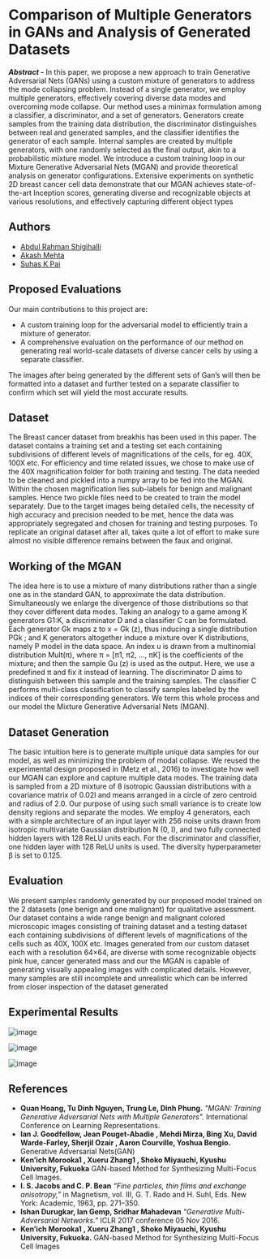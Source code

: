 
# Comparison of Multiple Generators in GANs and Analysis of Generated Datasets


**_Abstract -_** In this paper, we propose a new approach to train Generative Adversarial Nets (GANs) using a custom mixture of generators to address the mode collapsing problem. Instead of a single generator, we employ multiple generators, effectively covering diverse data modes and overcoming mode collapse. Our method uses a minimax formulation among a classifier, a discriminator, and a set of generators. Generators create samples from the training data distribution, the discriminator distinguishes between real and generated samples, and the classifier identifies the generator of each sample. Internal samples are created by multiple generators, with one randomly selected as the final output, akin to a probabilistic mixture model. We introduce a custom training loop in our Mixture Generative Adversarial Nets (MGAN) and provide theoretical analysis on generator configurations. Extensive experiments on synthetic 2D breast cancer cell data demonstrate that our MGAN achieves state-of-the-art Inception scores, generating diverse and recognizable objects at various resolutions, and effectively capturing different object types


## Authors

- [Abdul Rahman Shigihalli](https://www.github.com/abdul-bit)
- [Akash Mehta](https://github.com/aanchal-n)
- [Suhas K Pai](https://github.com/naren951)



## Proposed Evaluations

Our main contributions to this project are: 
- A custom training loop for the adversarial model to efficiently train a mixture of generator.
- A comprehensive evaluation on the performance of our method on generating real world-scale datasets of diverse cancer cells by using a separate classifier.

The images after being generated by the different sets of
Gan’s will then be formatted into a dataset and further tested
on a separate classifier to confirm which set will yield the
most accurate results.


## Dataset

The Breast cancer dataset from breakhis has been used in
this paper. The dataset contains a training set and a testing
set each containing subdivisions of different levels of
magnifications of the cells, for eg. 40X, 100X etc. For
efficiency and time related issues, we chose to make use of
the 40X magnification folder for both training and testing.
The data needed to be cleaned and pickled into a numpy
array to be fed into the MGAN. Within the chosen
magnification lies sub-labels for benign and malignant
samples. Hence two pickle files need to be created to train
the model separately. Due to the target images being detailed
cells, the necessity of high accuracy and precision needed to
be met, hence the data was appropriately segregated and
chosen for training and testing purposes. To replicate an
original dataset after all, takes quite a lot of effort to make
sure almost no visible difference remains between the faux
and original.

## Working of the MGAN
The idea here is to use a mixture of many distributions
rather than a single one as in the standard GAN, to
approximate the data distribution. Simultaneously we
enlarge the divergence of those distributions so that they
cover different data modes.
Taking an analogy to a game among K generators G1:K,
a discriminator D and a classifier C can be formulated.
Each generator Gk maps z to x = Gk (z), thus inducing a
single distribution PGk ; and K generators altogether
induce a mixture over K distributions, namely
P model in the data space. An index u is drawn from a
multinomial distribution Mult(π), where π = [π1, π2, ...,
πK] is the coefficients of the mixture; and then the
sample Gu (z) is used as the output. Here, we use a
predefined π and fix it instead of learning. The
discriminator D aims to distinguish between this sample
and the training samples. The classifier C performs
multi-class classification to classify samples labeled by
the indices of their corresponding generators. We term
this whole process and our model the Mixture
Generative Adversarial Nets (MGAN).

##  Dataset Generation
The basic intuition here is to generate multiple unique
data samples for our model, as well as minimizing the
problem of modal collapse. We reused the experimental
design proposed in (Metz et al., 2016) to investigate how
well our MGAN can explore and capture multiple data
modes. The training data is sampled from a 2D mixture
of 8 isotropic Gaussian distributions with a covariance
matrix of 0.02I and means arranged in a circle of zero
centroid and radius of 2.0. Our purpose of using such
small variance is to create low density regions and
separate the modes. We employ 4 generators, each with a
simple architecture of an input layer with 256 noise units
drawn from isotropic multivariate Gaussian distribution
N (0, I), and two fully connected hidden layers with 128
ReLU units each. For the discriminator and classifier,
one hidden layer with 128 ReLU units is used. The
diversity hyperparameter β is set to 0.125.

## Evaluation
We present samples randomly generated by our proposed
model trained on the 2 datasets (one benign and one
malignant) for qualitative assessment. Our dataset
contains a wide range benign and malignant colored
microscopic images consisting of training dataset and a
testing dataset each containing subdivisions of different
levels of magnifications of the cells such as 40X, 100X
etc. Images generated from our custom dataset each with
a resolution 64×64, are diverse with some recognizable
objects pink hue, cancer generated mass and our the
MGAN is capable of generating visually appealing
images with complicated details. However, many
samples are still incomplete and unrealistic which can be
inferred from closer inspection of the dataset generated

## Experimental Results


![image](https://github.com/abdul-bit/Colorisation-of-Black-and-White-Images/assets/59999587/077a75e3-bb57-4fc2-869d-4677cab8f595)

![image](https://github.com/abdul-bit/Colorisation-of-Black-and-White-Images/assets/59999587/ce64364e-6d8c-4070-8b2d-8b4ddf099ed1)

![image](https://github.com/abdul-bit/Colorisation-of-Black-and-White-Images/assets/59999587/ba280c97-190d-4f67-b49b-1dd4129223b1)



## References

- **Quan Hoang, Tu Dinh Nguyen, Trung Le, Dinh Phung.**
 _"MGAN: Training Generative Adversarial Nets with Multiple Generators"._ International Conference on Learning Representations.
-  **Ian J. Goodfellow, Jean Pouget-Abadie , Mehdi Mirza, Bing Xu, David Warde-Farley, Sherjil Ozair , Aaron Courville, Yoshua Bengio.**
Generative Adversarial Nets(GAN)
-  **Ken’ich Morooka1 , Xueru Zhang1 , Shoko Miyauchi, Kyushu University, Fukuoka**
 GAN-based Method for Synthesizing Multi-Focus Cell Images.
-  **I. S. Jacobs and C. P. Bean**
 _“Fine particles, thin films and exchange
anisotropy,”_ in Magnetism, vol. III, G. T. Rado and H. Suhl, Eds. New
York: Academic, 1963, pp. 271–350.
- **Ishan Durugkar, Ian Gemp, Sridhar Mahadevan**
 _"Generative Multi-Adversarial Networks."_ ICLR 2017 conference 05 Nov 2016.
- **Ken’ich Morooka1 , Xueru Zhang1 , Shoko Miyauchi, Kyushu University, Fukuoka.** 
GAN-based Method for Synthesizing
Multi-Focus Cell Images
